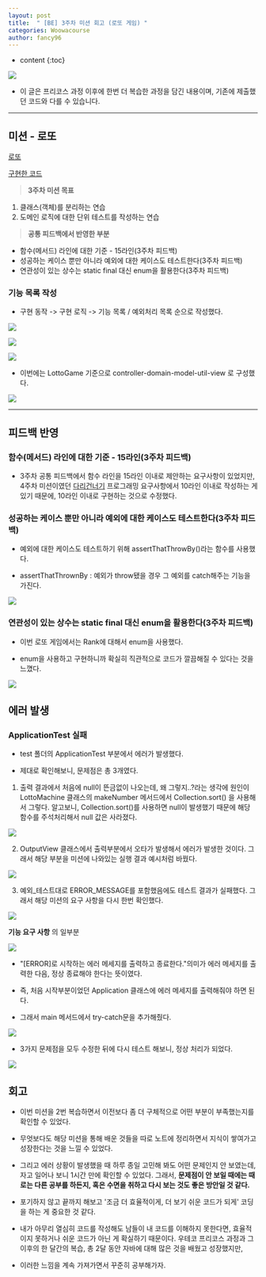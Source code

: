 ```yaml
---
layout: post
title:  " [BE] 3주차 미션 회고 (로또 게임) "
categories: Woowacourse
author: fancy96
---
```

* content
{:toc}

![](/assets/img/woowacourse/woowacourse_name.png)

* 이 글은 프리코스 과정 이후에 한번 더 복습한 과정을 담긴 내용이며, 기존에 제출했던 코드와 다를 수 있습니다.

---

## 미션 - 로또

[로또](https://github.com/woowacourse-precourse/java-lotto)

[구현한 코드](https://github.com/Fancy96/java-lotto)

> **3주차 미션 목표**
1. 클래스(객체)를 분리하는 연습
2. 도메인 로직에 대한 단위 테스트를 작성하는 연습

> **공통 피드백에서 반영한 부분**
* 함수(메서드) 라인에 대한 기준 - 15라인(3주차 피드백)
* 성공하는 케이스 뿐만 아니라 예외에 대한 케이스도 테스트한다(3주차 피드백)
* 연관성이 있는 상수는 static final 대신 enum을 활용한다(3주차 피드백)


### 기능 목록 작성

* 구현 동작 -> 구현 로직 -> 기능 목록 / 예외처리 목록 순으로 작성했다.

![](/assets/img/woowacourse/3th_lotto_1.png)

![](/assets/img/woowacourse/3th_lotto_2.png)

![](/assets/img/woowacourse/3th_lotto_3.png)



* 이번에는 LottoGame 기준으로 controller-domain-model-util-view 로 구성했다.

![](/assets/img/woowacourse/3th_lotto_4_structure.png)

---

## 피드백 반영

### 함수(메서드) 라인에 대한 기준 - 15라인(3주차 피드백)

* 3주차 공통 피드백에서 함수 라인을 15라인 이내로 제안하는 요구사항이 있었지만, 4주차 미션이였던 [다리건너기](https://github.com/woowacourse-precourse/java-bridge) 프로그래밍 요구사항에서 10라인 이내로 작성하는 게 있기 때문에, 10라인 이내로 구현하는 것으로 수정했다.


### 성공하는 케이스 뿐만 아니라 예외에 대한 케이스도 테스트한다(3주차 피드백)

* 예외에 대한 케이스도 테스트하기 위해 assertThatThrowBy()라는 함수를 사용했다.

* assertThatThrownBy : 예외가 throw됐을 경우 그 예외를 catch해주는 기능을 가진다.

![](/assets/img/woowacourse/3th_lotto_5_error_test_success.png)

### 연관성이 있는 상수는 static final 대신 enum을 활용한다(3주차 피드백)

* 이번 로또 게임에서는 Rank에 대해서 enum을 사용했다.

* enum을 사용하고 구현하니까 확실히 직관적으로 코드가 깔끔해질 수 있다는 것을 느꼈다.

![](/assets/img/woowacourse/3th_lotto_6_enum.png)

## 에러 발생

### ApplicationTest 실패

* test 폴더의 ApplicationTest 부분에서 에러가 발생했다.

* 제대로 확인해보니, 문제점은 총 3개였다.

1. 출력 결과에서 처음에 null이 뜬금없이 나오는데, 왜 그렇지..?라는 생각에 원인이 LottoMachine 클래스의 makeNumber 메서드에서 Collection.sort() 을 사용해서 그렇다. 알고보니, Collection.sort()를 사용하면 null이 발생했기 때문에 해당 함수를 주석처리해서 null 값은 사라졌다.

![](/assets/img/woowacourse/3th_lotto_7_makeNumber.png)

2. OutputView 클래스에서 출력부분에서 오타가 발생해서 에러가 발생한 것이다. 그래서 해당 부분을 미션에 나와있는 실행 결과 예시처럼 바꿨다.

![](/assets/img/woowacourse/3th_lotto_8_printResult.png)

3. 예외_테스트대로 ERROR_MESSAGE를 포함했음에도 테스트 결과가 실패했다. 그래서 해당 미션의 요구 사항을 다시 한번 확인했다.

![](/assets/img/woowacourse/3th_lotto_9_exception_test.png)

**기능 요구 사항** 의 일부분

![](/assets/img/woowacourse/3th_lotto_10_function_requirement.png)

* "[ERROR]로 시작하는 에러 메세지를 출력하고 종료한다."의미가 에러 메세지를 출력한 다음, 정상 종료해야 한다는 뜻이였다.

* 즉, 처음 시작부분이었던 Application 클래스에 에러 메세지를 출력해줘야 하면 된다.

* 그래서 main 메서드에서 try-catch문을 추가해줬다.

![](/assets/img/woowacourse/3th_lotto_11_main_try_catch.png)

* 3가지 문제점을 모두 수정한 뒤에 다시 테스트 해보니, 정상 처리가 되었다.

![](/assets/img/woowacourse/3th_lotto_12_test_results_success.png)

## 회고

* 이번 미션을 2번 복습하면서 이전보다 좀 더 구체적으로 어떤 부분이 부족했는지를 확인할 수 있었다.

* 무엇보다도 해당 미션을 통해 배운 것들을 따로 노트에 정리하면서 지식이 쌓여가고 성장한다는 것을 느낄 수 있었다.

* 그리고 에러 상황이 발생했을 때 하루 종일 고민해 봐도 어떤 문제인지 안 보였는데, 자고 일어나 보니 1시간 만에 확인할 수 있었다. 그래서, **문제점이 안 보일 때에는 때로는 다른 공부를 하든지, 혹은 수면을 취하고 다시 보는 것도 좋은 방안일 것 같다.**

* 포기하지 않고 끝까지 해보고 '조금 더 효율적이게, 더 보기 쉬운 코드가 되게' 코딩을 하는 게 중요한 것 같다.

* 내가 아무리 열심히 코드를 작성해도 남들이 내 코드를 이해하지 못한다면, 효율적이지 못하거나 쉬운 코드가 아닌 게 확실하기 때문이다. 우테코 프리코스 과정과 그 이후의 한 달간의 복습, 총 2달 동안 자바에 대해 많은 것을 배웠고 성장했지만,

* 이러한 느낌을 계속 가져가면서 꾸준히 공부해가자.

